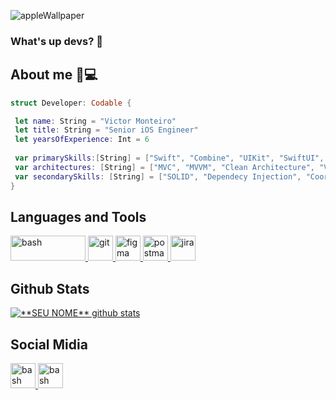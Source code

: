 ![appleWallpaper](https://user-images.githubusercontent.com/40673749/214223068-e5abec1f-8456-4980-aff3-3e3779541d99.jpg)

### What's up devs? 🤙

## About me 📱💻

```swift
struct Developer: Codable {

 let name: String = "Victor Monteiro"
 let title: String = "Senior iOS Engineer"
 let yearsOfExperience: Int = 6
 
 var primarySkills:[String] = ["Swift", "Combine", "UIKit", "SwiftUI", "Unit/UI Testing"] 
 var architectures: [String] = ["MVC", "MVVM", "Clean Architecture", "Viper"]
 var secondarySkills: [String] = ["SOLID", "Dependecy Injection", "Coordinator", "Factory Pattern", "Modular Design"]
}
```

## Languages and Tools
<p align="left"> <a href="https://docs.swift.org/swift-book//" target="_blank"> <img src="https://www.vectorlogo.zone/logos/swift/swift-horizontal.svg" alt="bash"width="120" height="40"/> <a href="https://git-scm.com/" target="_blank"> <img src="https://www.vectorlogo.zone/logos/git-scm/git-scm-icon.svg" alt="git" width="40" height="40"/> <a href="https://www.figma.com/" target="_blank"> <img src="https://www.vectorlogo.zone/logos/figma/figma-icon.svg" alt="figma" width="40" height="40"/> </a>  <a href="https://www.postman.com/" target="_blank"> <img src="https://www.vectorlogo.zone/logos/getpostman/getpostman-icon.svg" alt="postman" width="40" height="40"/> </a> <a href="https://www.jira.com/" target="_blank"> <img src="https://www.vectorlogo.zone/logos/atlassian_jira/atlassian_jira-icon.svg" alt="jira" width="40" height="40"/> </a> 
</p>

## **Github Stats**

<a href="https://github.com/victorvmz21">
 <img align="center" src="https://github-readme-stats.vercel.app/api?username=victorvmz21&show_icons=true&theme=algolia&line_height=28" alt="**SEU NOME** github stats"/>
</a>

## Social Midia
<p align="left"> <a href="https://www.linkedin.com/in/victor-monteiro-z/" target="_blank"> <img src="https://www.vectorlogo.zone/logos/linkedin/linkedin-tile.svg" alt="bash"width="40" height="40"/> <a href="https://www.instagram.com/victor_vmz21/?hl=en" target="_blank"> <img src="https://www.vectorlogo.zone/logos/instagram/instagram-icon.svg" alt="bash"width="40" height="40"/>
</p>
